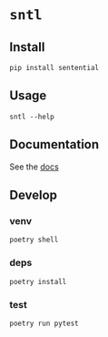 # `sntl` 

## Install
`pip install sentential`

## Usage
`sntl --help`

## Documentation
See the [docs](https://wheegee.github.io/sentential/)

## Develop
### venv
`poetry shell`

### deps
`poetry install`

### test
`poetry run pytest`


